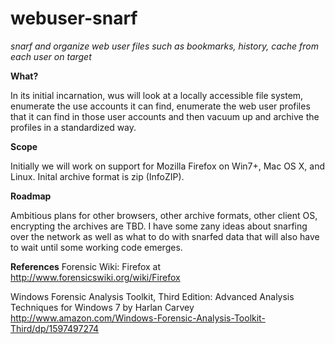 webuser-snarf
=============
<i>snarf and organize web user files such as bookmarks, history, cache from each user on target</i>

<b>What?</b>
<p>In its initial incarnation, wus will look at a locally accessible file system, enumerate the use accounts it can find, enumerate the web user profiles that it can find in those user accounts and then vacuum up and archive the profiles in a standardized way.</p>

<b>Scope</b>
<p>Initially we will work on support for Mozilla Firefox on Win7+, Mac OS X, and Linux. Inital archive format is zip (InfoZIP). </p>

<b>Roadmap</b>
<p>Ambitious plans for other browsers, other archive formats, other client OS, encrypting the archives are TBD. I have some zany ideas about snarfing over the network as well as what to do with snarfed data that will also have to wait until some working code emerges.</p>

<b>References</b>
Forensic Wiki: Firefox at http://www.forensicswiki.org/wiki/Firefox

Windows Forensic Analysis Toolkit, Third Edition: Advanced Analysis Techniques for Windows 7 by Harlan Carvey
http://www.amazon.com/Windows-Forensic-Analysis-Toolkit-Third/dp/1597497274


